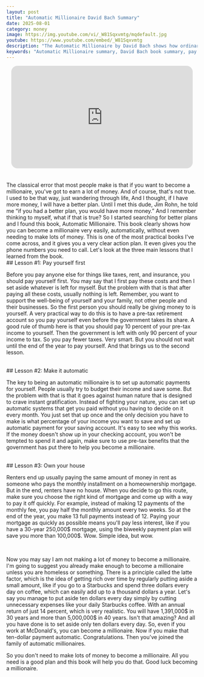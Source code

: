 ```yaml
---
layout: post
title: "Automatic Millionaire David Bach Summary"
date: 2025-08-01
category: money
image: https://img.youtube.com/vi/_W81Sqxvmtg/mqdefault.jpg
youtube: https://www.youtube.com/embed/_W81Sqxvmtg
description: "The Automatic Millionaire by David Bach shows how ordinary people can build lasting wealth with simple habits. Learn to pay yourself first, automate your savings, and use smart strategies like owning your home and the Latte Factor to grow rich over time."
keywords: "Automatic Millionaire summary, David Bach book summary, pay yourself first, latte factor, personal finance, automatic savings, money management, build wealth, retire rich"
---
```


<div style="display: flex; justify-content: center; margin-bottom: 20px;">
  <div style="aspect-ratio: 16 / 9; width: 95%; max-width: 700px; position: relative;">
    <iframe 
      src="https://www.youtube.com/embed/_W81Sqxvmtg"
      title="YouTube video player"
      allowfullscreen
      frameborder="0"
      style="position: absolute; inset: 0; width: 100%; height: 100%; border-radius: 16px;">
    </iframe>
  </div>
</div>

<div style="height: 15px;"></div>
<!-- ..................................................................... -->
The classical error that most people make is that if you want to become a millionaire, you've got to earn a lot of money. And of course, that's not true. I used to be that way, just wandering through life, And I thought, if I have more money, I will have a better plan. Until I met this dude, Jim Rohn, he told me “if you had a better plan, you would have more money.” And I remember thinking to myself, what if that is true? So I started searching for better plans and I found this book, Automatic Millionaire. This book clearly shows how you can become a millionaire very easily, automatically, without even needing to make lots of money. This is one of the most practical books I've come across, and it gives you a very clear action plan. It even gives you the phone numbers you need to call. Let's look at the three main lessons that I learned from the book.


<br>
## Lesson #1: Pay yourself first

Before you pay anyone else for things like taxes, rent, and insurance, you should pay yourself first. You may say that I first pay these costs and then I set aside whatever is left for myself. But the problem with that is that after paying all these costs, usually nothing is left. Remember, you want to support the well-being of yourself and your family, not other people and their businesses. So the first person you should really be giving money to is yourself. A very practical way to do this is to have a pre-tax retirement account so you pay yourself even before the government takes its share. A good rule of thumb here is that you should pay 10 percent of your pre-tax income to yourself. Then the government is left with only 90 percent of your income to tax. So you pay fewer taxes. Very smart. But you should not wait until the end of the year to pay yourself. And that brings us to the second lesson.


<br>
## Lesson #2: Make it automatic 

The key to being an automatic millionaire is to set up automatic payments for yourself. People usually try to budget their income and save some. But the problem with that is that it goes against human nature that is designed to crave instant gratification. Instead of fighting your nature, you can set up automatic systems that get you paid without you having to decide on it every month. You just set that up once and the only decision you have to make is what percentage of your income you want to save and set up automatic payment for your saving account. It's easy to see why this works. If the money doesn't show up in your checking account, you won't be tempted to spend it and again, make sure to use pre-tax benefits that the government has put there to help you become a millionaire.


<br>
## Lesson #3: Own your house 

Renters end up usually paying the same amount of money in rent as someone who pays the monthly installment on a homeownership mortgage. But in the end, renters have no house. When you decide to go this route, make sure you choose the right kind of mortgage and come up with a way to pay it off quickly. For example, instead of making 12 payments of the monthly fee, you pay half the monthly amount every two weeks. So at the end of the year, you make 13 full payments instead of 12. Paying your mortgage as quickly as possible means you'll pay less interest, like if you have a 30-year 250,000$ mortgage, using the biweekly payment plan will save you more than 100,000$. Wow. Simple idea, but wow.


<br>
 
Now you may say I am not making a lot of money to become a millionaire. I'm going to suggest you already make enough to become a millionaire unless you are homeless or something. There is a principle called the latte factor, which is the idea of getting rich over time by regularly putting aside a small amount, like if you go to a Starbucks and spend three dollars every day on coffee, which can easily add up to a thousand dollars a year. Let's say you manage to put aside ten dollars every day simply by cutting unnecessary expenses like your daily Starbucks coffee. With an annual return of just 14 percent, which is very realistic. You will have 1,391,000$ in 30 years and more than 5,000,000$ in 40 years. Isn't that amazing? And all you have done is to set aside only ten dollars every day. So, even if you work at McDonald's, you can become a millionaire. Now if you make that ten-dollar payment automatic. Congratulations. Then you've joined the family of automatic millionaires.


So you don't need to make lots of money to become a millionaire. All you need is a good plan and this book will help you do that. Good luck becoming a millionaire.
